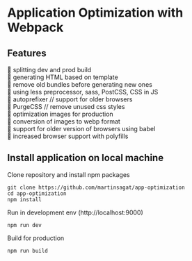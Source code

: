 # Application Optimization with Webpack


## Features
🚀 splitting dev and prod build  
🚀 generating HTML based on template  
🚀 remove old bundles before generating new ones  
🚀 using less preprocessor, sass, PostCSS, CSS in JS  
🚀 autoprefixer // support for older browsers  
🚀 PurgeCSS // remove unused css styles  
🚀 optimization images for production  
🚀 conversion of images to webp format  
🚀 support for older version of browsers using babel  
🚀 increased browser support with polyfills  

## Install application on local machine

Clone repository and install npm packages
```zh
git clone https://github.com/martinsagat/app-optimization
cd app-optimization
npm install
```

Run in development env (http://localhost:9000)
```zh
npm run dev
```
Build for production
```zh
npm run build
```
